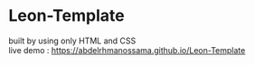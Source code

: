 # Leon-Template
built by using only HTML and CSS
<br>live demo : https://abdelrhmanossama.github.io/Leon-Template


